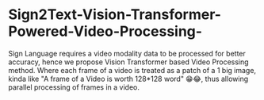 # Sign2Text-Vision-Transformer-Powered-Video-Processing-
Sign Language requires a video modality data to be processed for better accuracy, hence we propose Vision Transformer based Video Processing method. Where each frame of a video is treated as a patch of a 1 big image, kinda like "A frame of a Video is worth 128*128 word" 😁😂, thus allowing parallel processing of frames in a video.
